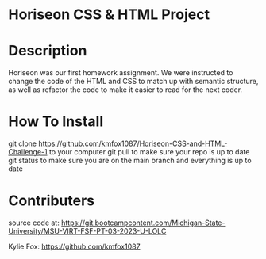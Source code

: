 # Horiseon CSS & HTML Project

# Description

Horiseon was our first homework assignment. We were instructed to change the code of the HTML and CSS to match up with semantic structure, as well as refactor the code to make it easier to read for the next coder.

# How To Install

git clone https://github.com/kmfox1087/Horiseon-CSS-and-HTML-Challenge-1 to your computer
git pull to make sure your repo is up to date
git status to make sure you are on the main branch and everything is up to date

# Contributers

source code at: https://git.bootcampcontent.com/Michigan-State-University/MSU-VIRT-FSF-PT-03-2023-U-LOLC

Kylie Fox: https://github.com/kmfox1087

